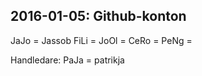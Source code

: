2016-01-05: Github-konton
-----------

  JaJo = Jassob
  FiLi =
  JoOl =
  CeRo =
  PeNg =

Handledare:
  PaJa = patrikja
